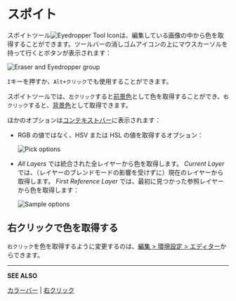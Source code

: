 # スポイト

スポイトツール![Eyedropper Tool Icon](tools/eyedropper-tool.png)は、編集している画像の中から色を取得することができます。ツールバーの消しゴムアイコンの上にマウスカーソルを持って行くとボタンが表示されます：

![Eraser and Eyedropper group](eyedropper/eyedropper-group.png)

`I`キーを押すか、`Alt+クリック`でも使用することができます。

スポイトツールでは、`左クリック`すると[前景色](color-bar.md#foreground-color)として色を取得することができ、`右クリック`すると、[背景色](color-bar.md#background-color)として取得できます。

ほかのオプションは[コンテキストバー](context-bar.md)に表示されます：

* RGB の値ではなく、HSV または HSL の値を取得するオプション：

  ![Pick options](eyedropper/pick-options.png)

* *All Layers* では統合された全レイヤーから色を取得します。
  *Current Layer* では、（レイヤーのブレンドモードの影響を受けずに）現在のレイヤーから取得します。
  *First Reference Layer* では、最初に見つかった参照レイヤーから色を取得します：

  ![Sample options](eyedropper/sample-options.png)

## 右クリックで色を取得する

`右クリック`を色を取得するように変更するのは、[編集 > 環境設定 > エディター](right-click.md)からできます。

---

**SEE ALSO**

[カラーバー](color-bar.md) |
[右クリック](right-click.md)
